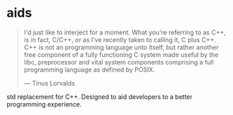 # aids

> I'd just like to interject for a moment. What you’re referring to as C++, is in fact, C/C++, or as I’ve recently taken to calling it, C plus C++. C++ is not an programming language unto itself, but rather another free component of a fully functioning C system made useful by the libc, preprocessor and vital system components comprising a full programming language as defined by POSIX.
>
> — Tinus Lorvalds

std replacement for C++. Designed to aid developers to a better programming experience.
